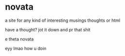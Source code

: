 # novata

a site for any kind of interesting musings thoughts or html

have a thought? jot it down and pr that shit

e theta novata

eyy lmao how u doin